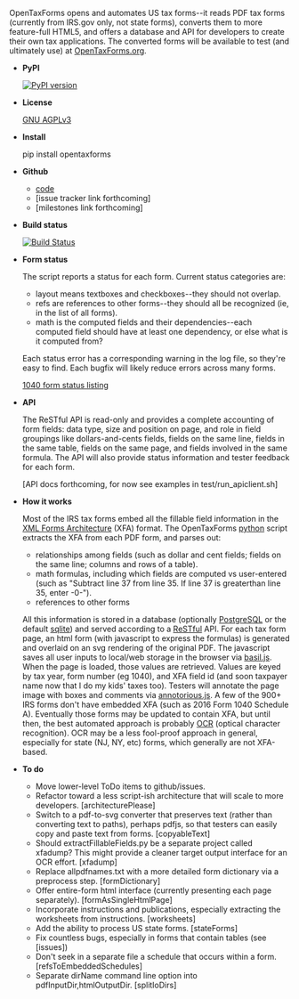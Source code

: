 OpenTaxForms opens and automates US tax forms--it reads PDF tax forms
(currently from IRS.gov only, not state forms),
converts them to more feature-full HTML5, 
and offers a database and API for developers to create their own tax applications.
The converted forms will be available to test (and ultimately use)
at [OpenTaxForms.org](http://OpenTaxForms.org/).

  - **PyPI**

    [![PyPI version](https://badge.fury.io/py/opentaxforms.svg)](https://badge.fury.io/py/opentaxforms)

  - **License**

    [GNU AGPLv3](http://choosealicense.com/licenses/agpl-3.0/)

  - **Install**

	pip install opentaxforms

  - **Github**

    - [code](https://github.com/jsaponara/opentaxforms/)
    - [issue tracker link forthcoming]
    - [milestones link forthcoming]

  - **Build status**

    [![Build Status](https://travis-ci.org/jsaponara/opentaxforms.svg?branch=0.4.9)](https://travis-ci.org/jsaponara/opentaxforms)

  - **Form status**
  	
	The script reports a status for each form.  Current status categories are:

	- layout means textboxes and checkboxes--they should not overlap.
	- refs are references to other forms--they should all be recognized (ie, in the list of all forms).
	- math is the computed fields and their dependencies--each computed field should have at least one dependency, or else what is it computed from?

	Each status error has a corresponding warning in the log file, so they're easy to find. Each bugfix will likely reduce errors across many forms.

    [1040 form status listing](https://opentaxforms.org/pages/status-form-1040-family-and-immediate-references.html)

  - **API**

	The ReSTful API is read-only and provides a complete accounting of form fields:
	data type, size and position on page, and role in field groupings
	like dollars-and-cents fields, fields on the same line, fields in the same table,
	fields on the same page, and fields involved in the same formula.  The API will
	also provide status information and tester feedback for each form.

    [API docs forthcoming, for now see examples in test/run_apiclient.sh]

  - **How it works**

    Most of the IRS tax forms embed all the fillable field information in the
    [XML Forms Architecture](https://en.wikipedia.org/wiki/XFA) (XFA) format.
    The OpenTaxForms [python](https://www.python.org/) script extracts the XFA
    from each PDF form, and parses out:

    - relationships among fields (such as dollar and cent fields; fields on the same line; columns and rows of a table).
    - math formulas, including which fields are computed vs user-entered (such as "Subtract line 37 from line 35.  If line 37 is greaterthan line 35, enter -0-").
    - references to other forms

    All this information is stored in a database (optionally [PostgreSQL](https://www.postgresql.org/) 
	or the default [sqlite](https://sqlite.org/)) and served according to
    a [ReSTful](https://en.wikipedia.org/wiki/Representational_state_transfer)
    API.  For each tax form page, an html form (with javascript to express the
    formulas) is generated and overlaid on an svg rendering of the original PDF.
    The javascript saves all user inputs to local/web storage in the browser
    via [basil.js](https://wisembly.github.io/basil.js/).  When the page is
    loaded, those values are retrieved.  Values are keyed by tax year, 
    form number (eg 1040), and XFA field id (and soon taxpayer name now that I do
	my kids' taxes too).  Testers will annotate the page image with boxes and comments
    via [annotorious.js](http://annotorious.github.io/).  A few of the 900+ IRS forms
    don't have embedded XFA (such as 2016 Form 1040 Schedule A).
    Eventually those forms may be updated to contain XFA, but until then, the
    best automated approach is probably
    [OCR](link:https://en.wikipedia.org/wiki/Optical_character_recognition)
    (optical character recognition).  OCR may be a less fool-proof approach in general,
    especially for state (NJ, NY, etc) forms, which generally are not XFA-based.

  - **To do**

	- Move lower-level ToDo items to github/issues.
    - Refactor toward a less script-ish architecture that will scale to more developers. [architecturePlease]
	- Switch to a pdf-to-svg converter that preserves text (rather than converting text to paths), perhaps pdfjs,
	  so that testers can easily copy and paste text from forms. [copyableText]
    - Should extractFillableFields.py be a separate project called xfadump?
	  This might provide a cleaner target output interface for an OCR effort. [xfadump]
	- Replace allpdfnames.txt with a more detailed form dictionary via a preprocess step. [formDictionary]
	- Offer entire-form html interface (currently presenting each page separately). [formAsSingleHtmlPage]
	- Incorporate instructions and publications, especially extracting the worksheets from instructions. [worksheets]
	- Add the ability to process US state forms. [stateForms]
	- Fix countless bugs, especially in forms that contain tables (see [issues])
	- Don't seek in a separate file a schedule that occurs within a form. [refsToEmbeddedSchedules]
	- Separate dirName command line option into pdfInputDir,htmlOutputDir. [splitIoDirs]

